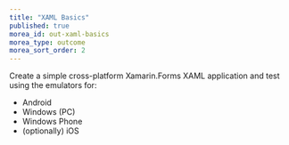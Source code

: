 ```yaml
---
title: "XAML Basics"
published: true
morea_id: out-xaml-basics
morea_type: outcome
morea_sort_order: 2
---
```


Create a simple cross-platform Xamarin.Forms XAML application and test using the emulators for:

- Android
- Windows (PC)
- Windows Phone
- (optionally) iOS
